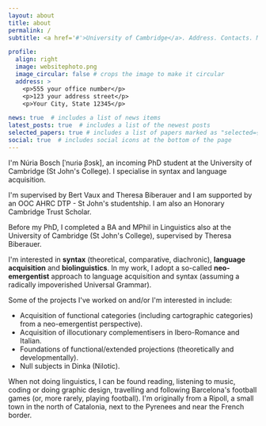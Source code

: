 ```yaml
---
layout: about
title: about
permalink: /
subtitle: <a href='#'>University of Cambridge</a>. Address. Contacts. Moto. Etc.

profile:
  align: right
  image: websitephoto.png
  image_circular: false # crops the image to make it circular
  address: >
    <p>555 your office number</p>
    <p>123 your address street</p>
    <p>Your City, State 12345</p>

news: true  # includes a list of news items
latest_posts: true  # includes a list of the newest posts
selected_papers: true # includes a list of papers marked as "selected={true}"
social: true  # includes social icons at the bottom of the page
---
```


I'm Núria Bosch [ˈnuɾiə βɔsk], an incoming PhD student at the University of Cambridge (St John's College). I specialise in syntax and language acquisition.

I'm supervised by Bert Vaux and Theresa Biberauer and I am supported by an OOC AHRC DTP - St John's studentship. I am also an Honorary Cambridge Trust Scholar.

Before my PhD, I completed a BA and MPhil in Linguistics also at the University of Cambridge (St John's College), supervised by Theresa Biberauer.

I'm interested in **syntax** (theoretical, comparative, diachronic), **language acquisition** and **biolinguistics**. In my work, I adopt a so-called **neo-emergentist** approach to language acquisition and syntax (assuming a radically impoverished Universal Grammar).

Some of the projects I've worked on and/or I'm interested in include:

- Acquisition of functional categories (including cartographic categories) from a neo-emergentist perspective).
- Acquisition of illocutionary complementisers in Ibero-Romance and Italian.
- Foundations of functional/extended projections (theoretically and developmentally).
- Null subjects in Dinka (Nilotic).

When not doing linguistics, I can be found reading, listening to music, coding or doing graphic design, travelling and following Barcelona's football games (or, more rarely, playing football). I'm originally from a Ripoll, a small town in the north of Catalonia, next to the Pyrenees and near the French border.
